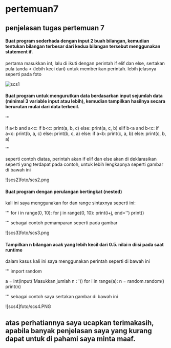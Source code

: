 # pertemuan7
## **penjelasan tugas pertemuan 7**

#### Buat program sederhada dengan input 2 buah bilangan, kemudian tentukan bilangan terbesar dari kedua bilangan tersebut menggunakan statement if.

pertama masukkan int, lalu di ikuti dengan perintah if elif dan else, sertakan pula tanda < (lebih keci dari) untuk memberikan perintah. lebih jelasnya seperti pada foto

![scs1](ss1.png)

#### Buat program untuk mengurutkan data berdasarkan input sejumlah data (minimal 3 variable input atau lebih), kemudian tampilkan hasilnya secara berurutan mulai dari data terkecil.


'''

   if a<b and a<c:
        if b<c:
            print(a, b, c)
        else:
            print(a, c, b)
    elif b<a and b<c:
        if a<c:
            print(b, a, c)
        else:
            print(b, c, a)
    else:
        if a<b:
            print(c, a, b)
        else:
            print(c, b, a)

'''

 seperti contoh diatas, perintah akan if elif dan else akan di deklarasikan seperti yang terdapat pada contoh, untuk lebih lengkapnya seperti gambar di bawah ini


![scs2]foto/scs2.png


#### Buat program dengan perulangan bertingkat (nested) 


kali ini saya menggunakan for dan range sintaxnya seperti ini:

'''
 for i in range(0, 10):
	for j in range(0, 10):
	  print(i+j, end='')
	print()

'''
sebagai contoh pemamparan seperti pada gambar

![scs3]foto/scs3.png


#### Tampilkan n bilangan acak yang lebih kecil dari 0.5. nilai n diisi pada saat runtime

dalam kasus kali ini saya menggunakan perintah seperti di bawah ini

'''
 import random

a = int(input('Masukkan jumlah n : '))
for i in range(a):
    n = random.random()
    print(n)

'''
sebagai contoh saya sertakan gambar di bawah ini


![scs4]foto/scs4.PNG




## atas perhatiannya saya ucapkan terimakasih, apabila banyak penjelasan saya yang kurang dapat untuk di pahami saya minta maaf.
